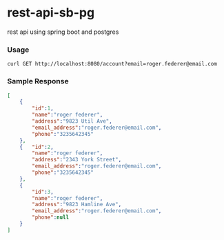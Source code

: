# rest-api-sb-pg
rest api using spring boot and postgres


### Usage

```
curl GET http://localhost:8080/account?email=roger.federer@email.com

```
### Sample Response

```json 
[
    {
        "id":1,
        "name":"roger federer",
        "address":"9823 Util Ave",
        "email_address":"roger.federer@email.com",
        "phone":"3235642345"
    },
    {   "id":2,
        "name":"roger federer",
        "address":"2343 York Street",
        "email_address":"roger.federer@email.com",
        "phone":"3235642345"
    },
    {
        "id":3,
        "name":"roger federer",
        "address":"9823 Hamline Ave",
        "email_address":"roger.federer@email.com",
        "phone":null
    }
]
```